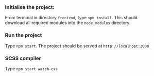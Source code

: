 ### Initialise the project:

From terminal in directory `frontend`, type `npm install`. 
This should download all required modules into the `node_modules` directory.

### Run the project

Type `npm start`.
The project should be served at `http://localhost:3000`

### SCSS compiler
Type `npm start watch-css`
